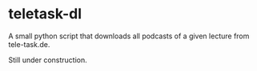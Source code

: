 # teletask-dl
A small python script that downloads all podcasts of a given lecture from tele-task.de.

Still under construction.
